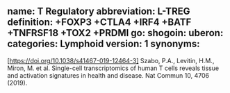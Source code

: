 name: T Regulatory
abbreviation: L-TREG
definition: +FOXP3 +CTLA4 +IRF4 +BATF +TNFRSF18 +TOX2 +PRDMI
go: 
shogoin: 
uberon: 
categories: Lymphoid
version: 1 
synonyms:
---

[https://doi.org/10.1038/s41467-019-12464-3] Szabo, P.A., Levitin, H.M., Miron, M. et al. Single-cell transcriptomics of human T cells reveals tissue and activation signatures in health and disease. Nat Commun 10, 4706 (2019). 
